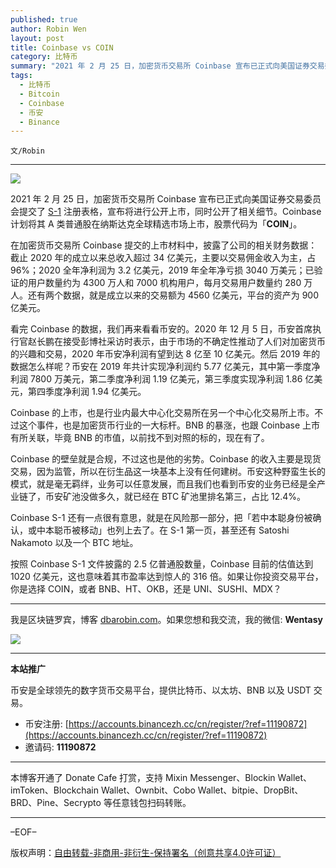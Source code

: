 ```yaml
---
published: true
author: Robin Wen
layout: post
title: Coinbase vs COIN
category: 比特币
summary: "2021 年 2 月 25 日，加密货币交易所 Coinbase 宣布已正式向美国证券交易委员会提交了 S-1 注册表格，宣布将进行公开上市，同时公开了相关细节。Coinbase 计划将其 A 类普通股在纳斯达克全球精选市场上市，股票代码为「COIN」。按照 Coinbase S-1 文件披露的 2.5 亿普通股数量，Coinbase 目前的估值达到 1020 亿美元，这也意味这其市盈率达到惊人的 316 倍。如果让你投资交易平台，你是选择 COIN，或者 BNB、HT、OKB，还是 UNI、SUSHI、MDX？"
tags:
  - 比特币
  - Bitcoin
  - Coinbase
  - 币安
  - Binance
---
```


`文/Robin`

***

![](https://cdn.dbarobin.com/5oez48d.png)

2021 年 2 月 25 日，加密货币交易所 Coinbase 宣布已正式向美国证券交易委员会提交了 [S-1](https://www.sec.gov/Archives/edgar/data/1679788/000162828021003168/coinbaseglobalincs-1.htm) 注册表格，宣布将进行公开上市，同时公开了相关细节。Coinbase 计划将其 A 类普通股在纳斯达克全球精选市场上市，股票代码为「**COIN**」。

在加密货币交易所 Coinbase 提交的上市材料中，披露了公司的相关财务数据：截止 2020 年的成立以来总收入超过 34 亿美元，主要以交易佣金收入为主，占 96%；2020 全年净利润为 3.2 亿美元，2019 年全年净亏损 3040 万美元；已验证的用户数量约为 4300 万人和 7000 机构用户，每月交易用户数量约 280 万人。还有两个数据，就是成立以来的交易额为 4560 亿美元，平台的资产为 900 亿美元。

看完 Coinbase 的数据，我们再来看看币安的。2020 年 12 月 5 日，币安首席执行官赵长鹏在接受彭博社采访时表示，由于市场的不确定性推动了人们对加密货币的兴趣和交易，2020 年币安净利润有望到达 8 亿至 10 亿美元。然后 2019 年的数据怎么样呢？币安在 2019 年共计实现净利润约 5.77 亿美元，其中第一季度净利润 7800 万美元，第二季度净利润 1.19 亿美元，第三季度实现净利润 1.86 亿美元，第四季度净利润 1.94 亿美元。

Coinbase 的上市，也是行业内最大中心化交易所在另一个中心化交易所上市。不过这个事件，也是加密货币行业的一大标杆。BNB 的暴涨，也跟 Coinbase 上市有所关联，毕竟 BNB 的市值，以前找不到对照的标的，现在有了。

Coinbase 的壁垒就是合规，不过这也是他的劣势。Coinbase 的收入主要是现货交易，因为监管，所以在衍生品这一块基本上没有任何建树。币安这种野蛮生长的模式，就是毫无羁绊，业务可以任意发展，而且我们也看到币安的业务已经是全产业链了，币安矿池没做多久，就已经在 BTC 矿池里排名第三，占比 12.4%。

Coinbase S-1 还有一点很有意思，就是在风险那一部分，把「若中本聪身份被确认，或中本聪币被移动」也列上去了。在 S-1 第一页，甚至还有 Satoshi Nakamoto 以及一个 BTC 地址。

按照 Coinbase S-1 文件披露的 2.5 亿普通股数量，Coinbase 目前的估值达到 1020 亿美元，这也意味着其市盈率达到惊人的 316 倍。如果让你投资交易平台，你是选择 COIN，或者 BNB、HT、OKB，还是 UNI、SUSHI、MDX？

***

我是区块链罗宾，博客 [dbarobin.com](https://dbarobin.com/)。如果您想和我交流，我的微信: **Wentasy**

![](https://cdn.dbarobin.com/v4yywe2.png)

***

**本站推广**

币安是全球领先的数字货币交易平台，提供比特币、以太坊、BNB 以及 USDT 交易。

* 币安注册: [https://accounts.binancezh.cc/cn/register/?ref=11190872](https://accounts.binancezh.cc/cn/register/?ref=11190872)
* 邀请码: **11190872**

***

本博客开通了 Donate Cafe 打赏，支持 Mixin Messenger、Blockin Wallet、imToken、Blockchain Wallet、Ownbit、Cobo Wallet、bitpie、DropBit、BRD、Pine、Secrypto 等任意钱包扫码转账。

<center>
    <div class="--donate-button"
         data-button-id="f8b9df0d-af9a-460d-8258-d3f435445075"
    ></div>
</center>

***

–EOF–

版权声明：[自由转载-非商用-非衍生-保持署名（创意共享4.0许可证）](http://creativecommons.org/licenses/by-nc-nd/4.0/deed.zh)